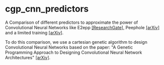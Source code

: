 # cgp_cnn_predictors

A Comparison of different predictors to approximate the power of Convolutional Neural Networks like E2epp [[ResearchGate]](https://www.researchgate.net/publication/334008396_Surrogate-Assisted_Evolutionary_Deep_Learning_Using_an_End-to-End_Random_Forest-Based_Performance_Predictor), Peephole [[arXiv]](http://arxiv.org/abs/1712.03351) and a limited training [[arXiv]](https://arxiv.org/abs/1905.01924).

To do this comparison, we use a cartesian genetic algorithm to design Convolutional Neural Networks based on the paper: "A Genetic Programming Approach to Designing Convolutional Neural Network Architectures" [[arXiv]](https://arxiv.org/abs/1704.00764).

